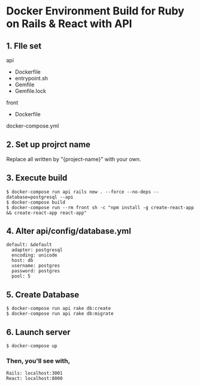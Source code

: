 # Docker Environment Build for Ruby on Rails & React with API

## 1. FIle set
api
- Dockerfile
- entrypoint.sh
- Gemfile
- Gemfile.lock

front
- Dockerfile

docker-compose.yml

## 2. Set up projrct name
Replace all written by "{project-name}" with your own.

## 3. Execute build
```
$ docker-compose run api rails new . --force --no-deps --database=postgresql --api
$ docker-compose build
$ docker-compose run --rm front sh -c "npm install -g create-react-app && create-react-app react-app"
```

## 4. Alter api/config/database.yml
```
default: &default
  adapter: postgresql
  encoding: unicode
  host: db
  username: postgres
  password: postgres
  pool: 5
```

## 5. Create Database
```
$ docker-compose run api rake db:create
$ docker-compose run api rake db:migrate
```

## 6. Launch server
```
$ docker-compose up
```

### Then, you'll see with,
```
Rails: localhost:3001
React: localhost:8000
```